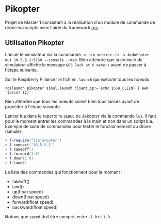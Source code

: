 # Pikopter
Projet de Master 1 consistant à la réalisation d'un module de commande de drône
via scripts avec l'aide du framework [ros](http://www.ros.org).

## Utilisation Pikopter
Lancer le simulateur via la commande `-> sim_vehicle.sh -v ArduCopter --out
10.5.5.1:5760 --console --map`. Bien attendre que la console du simulateur
affiche le message `GPS lock at 0 meters` avant de passer à l'étape suivante.

Sur le Raspberry Pi lancer le fichier `.launch` qui exécute tous les noeuds
```shell
roslaunch pikopter simul.launch client_ip:=`echo $SSH_CLIENT | awk '{print $1}'`
```
Bien attendre que tous les noeuds soient bien tous lancés avant de procéder à
l'étape suivante.

Lancer lua dans le repertoire `DEBUG` de Jakopter via la commande `lua`. Il faut
pour le moment entrer les commandes à la main et non dans un script lua. Exemple
de suite de commandes pour tester le fonctionnement du drone (simulé) :
```lua
> l=require("libjakopter")
> l.connect("10.5.5.1")
> l.takeoff()
> l.forward(1.0)
> l.down(1.0)
> l.land()
```

La liste des commandes qui fonctionnent pour le moment :
- takeoff()
- land()
- up(float speed)
- down(float speed)
- forward(float speed)
- backward(float speed)

Notons que `speed` doit être compris entre `-1.0` et `1.0`.
